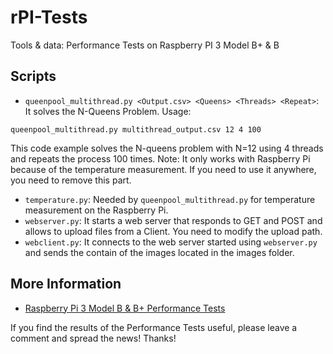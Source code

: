 # rPI-Tests
Tools &amp; data: Performance Tests on Raspberry PI 3 Model B+ &amp; B


## Scripts
* `queenpool_multithread.py <Output.csv> <Queens> <Threads> <Repeat>`: It solves the N-Queens Problem. Usage:

```
queenpool_multithread.py multithread_output.csv 12 4 100
```
This code example solves the N-queens problem with N=12 using 4 threads and repeats the process 100 times. 
Note: It only works with Raspberry Pi because of the temperature measurement. If you need to use it anywhere, you need to remove this part.

* `temperature.py`: Needed by `queenpool_multithread.py` for temperature measurement on the Raspberry Pi.
* `webserver.py`: It starts a web server that responds to GET and POST and allows to upload files from a Client. You need to modify the upload path.
* `webclient.py`: It connects to the web server started using `webserver.py` and sends the contain of the images located in the images folder.

## More Information
* [Raspberry Pi 3 Model B & B+ Performance Tests](https://lemariva.com/blog/2018/04/raspberry-pi-the-n-queens-problem-performance-test)

If you find the results of the Performance Tests useful, please leave a comment and spread the news! Thanks!
